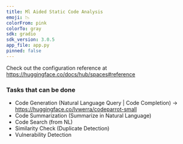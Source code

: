 ```yaml
---
title: Ml Aided Static Code Analysis
emoji: 📉
colorFrom: pink
colorTo: gray
sdk: gradio
sdk_version: 3.0.5
app_file: app.py
pinned: false
---
```


Check out the configuration reference at https://huggingface.co/docs/hub/spaces#reference


### Tasks that can be done 
- Code Generation (Natural Language Query | Code Completion) -> https://huggingface.co/lvwerra/codeparrot-small
- Code Summarization (Summarize in Natural Language)
- Code Search (from NL)
- Similarity Check (Duplicate Detection)
- Vulnerability Detection